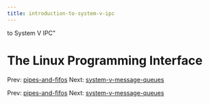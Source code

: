 ```yaml
---
title: introduction-to-system-v-ipc
---
```


to System V IPC"

# The Linux Programming Interface

Prev: [pipes-and-fifos](pipes-and-fifos.md) Next:
[system-v-message-queues](system-v-message-queues.md)

Prev: [pipes-and-fifos](pipes-and-fifos.md) Next:
[system-v-message-queues](system-v-message-queues.md)
